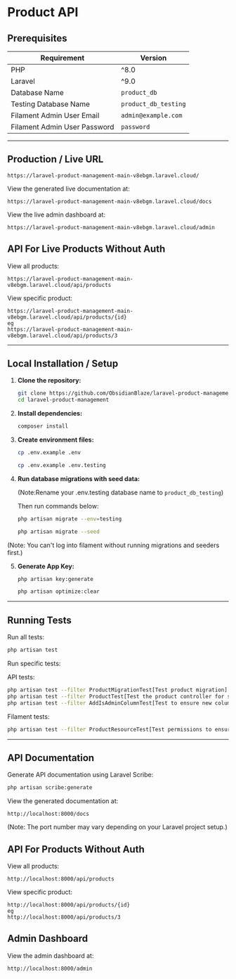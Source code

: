 # Product API

## Prerequisites

| Requirement       | Version |
|------------------|---------|
| PHP             | ^8.0    |
| Laravel         | ^9.0    |
| Database Name   | `product_db` |
| Testing Database Name | `product_db_testing` |
| Filament Admin User Email   | `admin@example.com` |
| Filament Admin User Password | `password` |

---

## Production / Live URL


```
https://laravel-product-management-main-v8ebgm.laravel.cloud/
```

View the generated live documentation at:

```
https://laravel-product-management-main-v8ebgm.laravel.cloud/docs
```

View the live admin dashboard at:

```
https://laravel-product-management-main-v8ebgm.laravel.cloud/admin
```

## API For Live Products Without Auth

View all products:
```
https://laravel-product-management-main-v8ebgm.laravel.cloud/api/products
```

View specific product:
```
https://laravel-product-management-main-v8ebgm.laravel.cloud/api/products/{id}
eg
https://laravel-product-management-main-v8ebgm.laravel.cloud/api/products/3
```

---

## Local Installation / Setup

1. **Clone the repository:**
   ```sh
   git clone https://github.com/ObsidianBlaze/laravel-product-management.git
   cd laravel-product-management
   ```

2. **Install dependencies:**
   ```sh
   composer install
   ```

3. **Create environment files:**
   ```sh
   cp .env.example .env
   ```
   ```sh 
   cp .env.example .env.testing
   ```

4. **Run database migrations with seed data:**
   
   (Note:Rename your .env.testing database name to `product_db_testing`)
   
    Then run commands below:
   ```sh
   php artisan migrate --env=testing   
   ```
   ```sh
   php artisan migrate --seed
   ```

(Note: You can't log into filament without running migrations and seeders first.)

5. **Generate App Key:**
   ```sh
   php artisan key:generate
   ```
   ```sh
   php artisan optimize:clear
   ```

---

## Running Tests

Run all tests:

```sh
php artisan test
```

Run specific tests:

API tests:

```sh
php artisan test --filter ProductMigrationTest[Test product migration]
php artisan test --filter ProductTest[Test the product controller for store, show, and index]
php artisan test --filter AddIsAdminColumnTest[Test to ensure new column is_admin works with migration]
```

Filament tests:

```sh
php artisan test --filter ProductResourceTest[Test permissions to ensure only admin can edit, create, and delete products]
```

---

## API Documentation

Generate API documentation using Laravel Scribe:

```sh
php artisan scribe:generate
```

View the generated documentation at:

```
http://localhost:8000/docs
```

(Note: The port number may vary depending on your Laravel project setup.)

## API For Products Without Auth

View all products:
```
http://localhost:8000/api/products
```

View specific product:
```
http://localhost:8000/api/products/{id}
eg
http://localhost:8000/api/products/3
```

## Admin Dashboard

View the admin dashboard at:

```
http://localhost:8000/admin
```

